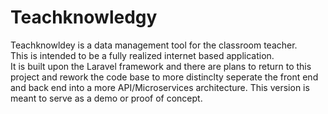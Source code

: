 # Teachknowledgy
Teachknowldey is a data management tool for the classroom teacher.  
This is intended to be a fully realized internet based application.  
It is built upon the Laravel framework and there are plans to return to this project and 
rework the code base to more distinclty seperate the front end and back end into a more API/Microservices 
architecture.  This version is meant to serve as a demo or proof of concept.  
